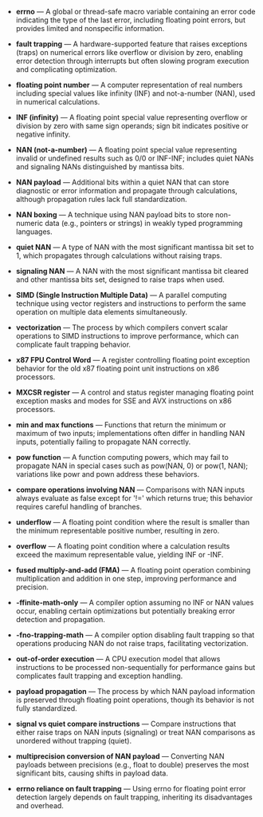 - **errno** — A global or thread-safe macro variable containing an error code indicating the type of the last error, including floating point errors, but provides limited and nonspecific information.

- **fault trapping** — A hardware-supported feature that raises exceptions (traps) on numerical errors like overflow or division by zero, enabling error detection through interrupts but often slowing program execution and complicating optimization.

- **floating point number** — A computer representation of real numbers including special values like infinity (INF) and not-a-number (NAN), used in numerical calculations.

- **INF (infinity)** — A floating point special value representing overflow or division by zero with same sign operands; sign bit indicates positive or negative infinity.

- **NAN (not-a-number)** — A floating point special value representing invalid or undefined results such as 0/0 or INF-INF; includes quiet NANs and signaling NANs distinguished by mantissa bits.

- **NAN payload** — Additional bits within a quiet NAN that can store diagnostic or error information and propagate through calculations, although propagation rules lack full standardization.

- **NAN boxing** — A technique using NAN payload bits to store non-numeric data (e.g., pointers or strings) in weakly typed programming languages.

- **quiet NAN** — A type of NAN with the most significant mantissa bit set to 1, which propagates through calculations without raising traps.

- **signaling NAN** — A NAN with the most significant mantissa bit cleared and other mantissa bits set, designed to raise traps when used.

- **SIMD (Single Instruction Multiple Data)** — A parallel computing technique using vector registers and instructions to perform the same operation on multiple data elements simultaneously.

- **vectorization** — The process by which compilers convert scalar operations to SIMD instructions to improve performance, which can complicate fault trapping behavior.

- **x87 FPU Control Word** — A register controlling floating point exception behavior for the old x87 floating point unit instructions on x86 processors.

- **MXCSR register** — A control and status register managing floating point exception masks and modes for SSE and AVX instructions on x86 processors.

- **min and max functions** — Functions that return the minimum or maximum of two inputs; implementations often differ in handling NAN inputs, potentially failing to propagate NAN correctly.

- **pow function** — A function computing powers, which may fail to propagate NAN in special cases such as pow(NAN, 0) or pow(1, NAN); variations like powr and pown address these behaviors.

- **compare operations involving NAN** — Comparisons with NAN inputs always evaluate as false except for '!=' which returns true; this behavior requires careful handling of branches.

- **underflow** — A floating point condition where the result is smaller than the minimum representable positive number, resulting in zero.

- **overflow** — A floating point condition where a calculation results exceed the maximum representable value, yielding INF or -INF.

- **fused multiply-and-add (FMA)** — A floating point operation combining multiplication and addition in one step, improving performance and precision.

- **-ffinite-math-only** — A compiler option assuming no INF or NAN values occur, enabling certain optimizations but potentially breaking error detection and propagation.

- **-fno-trapping-math** — A compiler option disabling fault trapping so that operations producing NAN do not raise traps, facilitating vectorization.

- **out-of-order execution** — A CPU execution model that allows instructions to be processed non-sequentially for performance gains but complicates fault trapping and exception handling.

- **payload propagation** — The process by which NAN payload information is preserved through floating point operations, though its behavior is not fully standardized.

- **signal vs quiet compare instructions** — Compare instructions that either raise traps on NAN inputs (signaling) or treat NAN comparisons as unordered without trapping (quiet).

- **multiprecision conversion of NAN payload** — Converting NAN payloads between precisions (e.g., float to double) preserves the most significant bits, causing shifts in payload data.

- **errno reliance on fault trapping** — Using errno for floating point error detection largely depends on fault trapping, inheriting its disadvantages and overhead.
